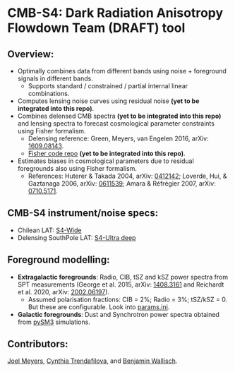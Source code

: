# CMB-S4: Dark Radiation Anisotropy Flowdown Team (DRAFT) tool

## Overview:
* Optimally combines data from different bands using noise + foreground signals in different bands.
  * Supports standard / constrained / partial internal linear combinations.
* Computes lensing noise curves using residual noise **(yet to be integrated into this repo)**.
* Combines delensed CMB spectra **(yet to be integrated into this repo)** and lensing spectra to forecast cosmological parameter constraints using Fisher formalism.
  * Delensing reference: Green, Meyers, van Engelen 2016, arXiv: [1609.08143](https://arxiv.org/abs/1609.08143).
  * [Fisher code repo](https://github.com/sriniraghunathan/cmbs4_fisher_forecasting) **(yet to be integrated into this repo)**.
* Estimates biases in cosmological parameters due to residual foregrounds also using Fisher formalism.
  * References: Huterer & Takada 2004, arXiv: [0412142](https://arxiv.org/abs/astro-ph/0412142); Loverde, Hui, & Gaztanaga 2006, arXiv: [0611539](https://arxiv.org/abs/astro-ph/0611539); Amara & Réfrégier 2007, arXiv: [0710.5171](https://arxiv.org/abs/0710.5171).

## CMB-S4 instrument/noise specs:
* Chilean LAT: [S4-Wide](https://cmb-s4.uchicago.edu/wiki/index.php/Expected_Survey_Performance_for_Science_Forecasting#Instrument_Definition)
* Delensing SouthPole LAT: [S4-Ultra deep](https://cmb-s4.uchicago.edu/wiki/index.php/Delensing_sensitivity_-_updated_sensitivities,_beams,_TT_noise)

## Foreground modelling:
* **Extragalactic foregrounds**: Radio, CIB, tSZ and  kSZ power spectra from SPT measurements (George et al. 2015, arXiv: [1408.3161](https://arxiv.org/abs/1408.3161) and Reichardt et al. 2020, arXiv: [2002.06197](https://arxiv.org/abs/2002.06197)).
  * Assumed polarisation fractions: CIB = 2%; Radio = 3%; tSZ/kSZ = 0. But these are configurable. Look into [params.ini](https://github.com/sriniraghunathan/DRAFT/blob/master/scripts/notebooks/params.ini).
* **Galactic foregrounds**: Dust and Synchrotron power spectra obtained from [pySM3](https://github.com/CMB-S4/s4mapbasedsims/tree/master/202002_foregrounds_extragalactic_cmb_tophat) simulations.

## Contributors: 
[Joel Meyers](https://joelmeyers.github.io/), [Cynthia Trendafilova](https://github.com/ctrendafilova), and [Benjamin Wallisch](https://www.ias.edu/scholars/benjamin-wallisch).
